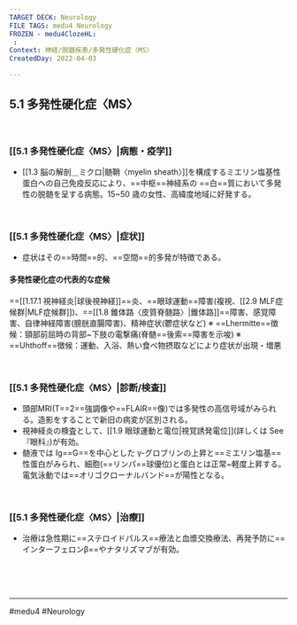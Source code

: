 ```yaml
---
TARGET DECK: Neurology
FILE TAGS: medu4 Neurology
FROZEN - medu4ClozeHL:
 : 
Context: 神経/脱髄疾患/多発性硬化症〈MS〉
CreatedDay: 2022-04-03

---
```


## 5.1 多発性硬化症〈MS〉

<br>

### [[5.1 多発性硬化症〈MS〉|病態・疫学]]
* [[1.3 脳の解剖＿ミクロ|髄鞘〈myelin sheath〉]]を構成するミエリン塩基性蛋白への自己免疫反応により、==中枢==神経系の ==白==質において多発性の脱髄を呈する病態。15~50 歳の女性、高緯度地域に好発する。
<!--ID: 1649070300947-->


<br>

### [[5.1 多発性硬化症〈MS〉|症状]]
* 症状はその==時間==的、==空間==的多発が特徴である。
#### 多発性硬化症の代表的な症候
==[[1.17.1 視神経炎|球後視神経]]==炎、==眼球運動==障害(複視、[[2.9 MLF症候群|MLF症候群]])、==[[1.8 錐体路〈皮質脊髄路〉|錐体路]]==障害、感覚障害、自律神経障害(膀胱直腸障害)、精神症状(鬱症状など)
※ ==Lhermitte==徴候：頸部前屈時の背部~下肢の電撃痛(脊髄==後索==障害を示唆)
※ ==Uhthoff==徴候：運動、入浴、熱い食べ物摂取などにより症状が出現・増悪
<!--ID: 1649070300954-->




<br>

### [[5.1 多発性硬化症〈MS〉|診断/検査]]
* 頭部MRI(T==2==強調像や==FLAIR==像)では多発性の高信号域がみられる。造影をすることで新旧の病変が区別される。
* 視神経炎の検査として、[[1.9 眼球運動と電位|視覚誘発電位]](詳しくは See『眼科』)が有効。
* 髄液では Ig==G==を中心とした γ-グロブリンの上昇と==ミエリン塩基==性蛋白がみられ、細胞(==リンパ==球優位)と蛋白とは正常~軽度上昇する。電気泳動では==オリゴクローナルバンド==が陽性となる。
<!--ID: 1649070300961-->


<br>

### [[5.1 多発性硬化症〈MS〉|治療]]
* 治療は急性期に==ステロイドパルス==療法と血漿交換療法、再発予防に==インターフェロンβ==やナタリズマブが有効。
<!--ID: 1649070300968-->


<br><br><br>

---
#medu4 #Neurology 